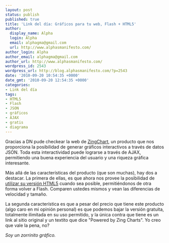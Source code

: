```yaml
---
layout: post
status: publish
published: true
title: 'Link del día: Gráficos para tu web, Flash + HTML5'
author:
  display_name: Alpha
  login: Alpha
  email: alphagma@gmail.com
  url: http://www.alphasmanifesto.com/
author_login: Alpha
author_email: alphagma@gmail.com
author_url: http://www.alphasmanifesto.com/
wordpress_id: 2543
wordpress_url: http://blog.alphasmanifesto.com/?p=2543
date: '2010-09-20 10:54:35 +0000'
date_gmt: '2010-09-20 12:54:35 +0000'
categories:
- Link del día
tags:
- HTML5
- Flash
- JSON
- gráficos
- AJAX
- gratis
- diagrama
---
```


Gracias a DN pude checkear la web de [ZingChart](http://www.zingchart.com/), un producto que nos proporciona la posibilidad de generar gráficos interactivos a través de datos JSON. Toda esta interactividad puede lograrse a través de AJAX, permitiendo una buena experiencia del usuario y una riqueza gráfica interesante.

Más allá de las características del producto (que son muchas), hay dos a destacar. La primera de ellas, es que ahora nos provee la posibilidad de [utilizar su versión HTML5](http://www.zingchart.com/flash-and-html5-canvas/) cuando sea posible, permitiéndonos de otra forma volver a Flash. Comparen ustedes mismos y vean las diferencias de velocidad y tamaño.

La segunda característica es que a pesar del precio que tiene este producto (algo caro en mi opinión personal) es que podemos bajar la versión gratuita, totalmente ilimitada en su uso permitido, y la única contra que tiene es un link al sitio original y un textito que dice "Powered by Zing Charts". Yo creo que vale la pena, no?

_Soy un zorrinito gráfico._
